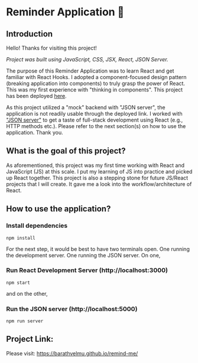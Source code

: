 # Reminder Application 📆
## Introduction
Hello! Thanks for visiting this project! 

*Project was built using JavaScript, CSS, JSX, React, JSON Server.*

The purpose of this Reminder Application was to learn React and get familiar with React Hooks. I adopted a component-focused design pattern (breaking application 
into components) to truly grasp the power of React. This was my first experience with "thinking in components". This project has been deployed [here](https://barathvelmu.github.io/remind-me/). 

As this project utilized a "mock" backend with "JSON server", the application is not readily usable through the deployed link. I worked with ["JSON server"](https://medium.com/codingthesmartway-com-blog/create-a-rest-api-with-json-server-36da8680136d) to get a taste of full-stack development using React (e.g., HTTP methods etc.). Please refer to the next section(s) on how to use the application. Thank you. 

## What is the goal of this project?
As aforementioned, this project was my first time working with React and JavaScript (JS) at this scale. I put my learning of JS into practice and picked up React together. This project is also a stepping stone for future JS/React projects that I will create. It gave me a look into the workflow/architecture of React.

## How to use the application? 
### Install dependencies

```
npm install
```

For the next step, it would be best to have two terminals open. One running the development server. One running the JSON server. On one, 

### Run React Development Server (http://localhost:3000)

```
npm start
```

and on the other, 

### Run the JSON server (http://localhost:5000)

```
npm run server
```


## Project Link: 
Please visit: https://barathvelmu.github.io/remind-me/
